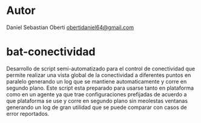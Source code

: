 # Autor
Daniel Sebastian Oberti
obertidaniel64@gmail.com

# bat-conectividad
Desarrollo de script semi-automatizado para el control de conectividad que permite realizar una vista global de la conectividad a diferentes puntos en paralelo generando un log que se mantiene automaticamente y corre en segundo plano. Este script esta preparado para usarse tanto en plataforma como en un agente ya que trae configuraciones prefijadas de acuerdo a que plataforma se use y corre en segundo plano sin meolestas ventanas generando un log de gran utilidad que se puede comparar con casos de error reportados.
